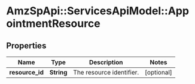 # AmzSpApi::ServicesApiModel::AppointmentResource

## Properties
Name | Type | Description | Notes
------------ | ------------- | ------------- | -------------
**resource_id** | **String** | The resource identifier. | [optional] 

